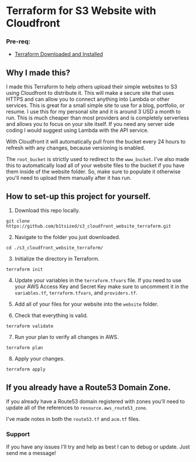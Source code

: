 # Terraform for S3 Website with Cloudfront

### Pre-req:

  * [Terraform Downloaded and Installed](https://www.terraform.io/downloads.html)

## Why I made this? 

I made this Terraform to help others upload their simple websites to S3 using Cloudfront to distribute it. This will make a secure site that uses HTTPS and can allow you to connect anything into Lambda or other services. This is great for a small simple site to use for a blog, portfolio, or resume. I use this for my personal site and it is around 3 USD a month to run. This is much cheaper than most providers and is completely serverless and allows you to focus on your site itself. If you need any server side coding I would suggest using Lambda with the API service.

With Cloudfront it will automatically pull from the bucket every 24 hours to refresh with any changes, because versioning is enabled.

The `root_bucket` is strictly used to redirect to the `www_bucket`. I've also made this to automatically load all of your website files to the bucket if you have them inside of the website folder. So, make sure to populate it otherwise you'll need to upload them manually after it has run.

## How to set-up this project for yourself.

1. Download this repo locally.

  `git clone https://github.com/b1tsized/s3_cloudfront_website_terraform.git`

2. Navigate to the folder you just downloaded.

  `cd ./s3_cloudfront_website_terraform/`

3. Initialize the directory in Terraform.

  `terraform init`

4. Update your variables in the `terraform.tfvars` file. If you need to use your AWS Access Key and Secret Key make sure to uncomment it in the `variables.tf`, `terraform.tfvars`, and `providers.tf`.

5. Add all of your files for your website into the `website` folder.

6. Check that everything is valid.

  `terraform validate`

7. Run your plan to verify all changes in AWS.

  `terraform plan`

8. Apply your changes.

  `terraform apply`

## If you already have a Route53 Domain Zone.

If you already have a Route53 domain registered with zones you'll need to update all of the references to `resource.aws_route53_zone`. 

I've made notes in both the `route53.tf` and `acm.tf` files.

### Support

If you have any issues I'll try and help as best I can to debug or update. Just send me a message!
